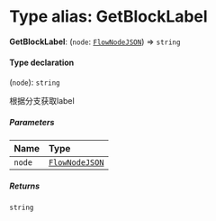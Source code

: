 # Type alias: GetBlockLabel

**GetBlockLabel**: (`node`: [`FlowNodeJSON`](/en/auto-docs/fixed-layout-editor/interfaces/FlowNodeJSON.md)) => `string`

#### Type declaration

(`node`): `string`

根据分支获取label

##### Parameters

| Name | Type |
| :------ | :------ |
| `node` | [`FlowNodeJSON`](/en/auto-docs/fixed-layout-editor/interfaces/FlowNodeJSON.md) |

##### Returns

`string`
